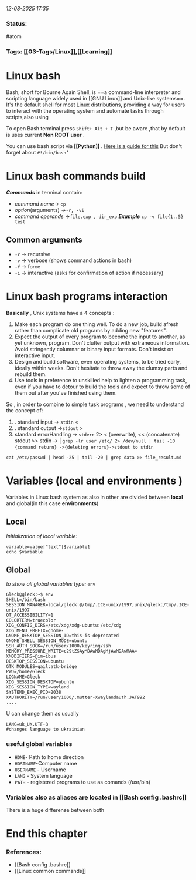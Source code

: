 *12-08-2025 17:35*

### Status: 
#atom


### Tags: [[03-Tags/Linux]],[[Learning]]



# Linux bash


Bash, short for Bourne Again Shell, is ==a command-line interpreter and scripting language widely used in [[GNU Linux]] and Unix-like systems==. It's the default shell for most Linux distributions, providing a way for users to interact with the operating system and automate tasks through scripts,also using  

To open Bash terminal press `Shift+ Alt + T` ,but be aware ,that by default is uses current **Non ROOT user** .

You can use bash script via **[[Python]]** . [Here is a guide for this](https://www.codementor.io/@chirilovadrian360/using-bash-and-python-together-with-samples-28jpip8vmu)
But don't forget about `#!/bin/bash’`

# Linux bash commands build

***Commands*** in terminal contain: 
- *command name*-> `cp`
- *option*(arguments) ->`-r, -vi`
- *command operands* ->`file.exp , dir_exp`
***Example*** `cp -v file{1..5} test`

## Common arguments
- `-r` -> recursive
- `-v` -> verbose (shows command actions in bash)
- `-f` -> force
- `-i` -> interactive (asks for confirmation of action if necessary)

# Linux bash programs interaction

**Basically** , Unix systems have a 4 concepts :
1. Make each program do one thing well. To do a new job, build afresh rather than complicate old programs by adding new "features".
2. Expect the output of every program to become the input to another, as yet unknown, program. Don't clutter output with extraneous information. Avoid stringently columnar or binary input formats. Don't insist on interactive input.
3. Design and build software, even operating systems, to be tried early, ideally within weeks. Don't hesitate to throw away the clumsy parts and rebuild them.
4. Use tools in preference to unskilled help to lighten a programming task, even if you have to detour to build the tools and expect to throw some of them out after you've finished using them.

 So , in order to combine to simple tusk programs , we need to understand the concept of:
 1. . standard input -> `stdin` < 
 2. . standard output ->`stdout` >
 3. standard errorHandling -> `stderr` 2>
	 < (overwrite), << (concatenate)
	stdout >> stdin -> |
	`grep -lr user /etc/ 2> /dev/null | tail -10`
   `{command return} ->{deleting errors}->stdout to stdin` 

```
cat /etc/passwd | head -25 | tail -20 | grep data >> file_result.md
```

# Variables (local and environments )
Variables in Linux bash system as also in other are divided between **local** and global(in this case **environments**)   
## Local
*Initialization of local variable:*


```
variable=value|"text"|$variable1
echo $variable
```

## Global

*to show all global variables type:*
`env`
```
Gleck@gleck:~$ env
SHELL=/bin/bash
SESSION_MANAGER=local/gleck:@/tmp/.ICE-unix/1997,unix/gleck:/tmp/.ICE-unix/1997
QT_ACCESSIBILITY=1
COLORTERM=truecolor
XDG_CONFIG_DIRS=/etc/xdg/xdg-ubuntu:/etc/xdg
XDG_MENU_PREFIX=gnome-
GNOME_DESKTOP_SESSION_ID=this-is-deprecated
GNOME_SHELL_SESSION_MODE=ubuntu
SSH_AUTH_SOCK=/run/user/1000/keyring/ssh
MEMORY_PRESSURE_WRITE=c29tZSAyMDAwMDAgMjAwMDAwMAA=
XMODIFIERS=@im=ibus
DESKTOP_SESSION=ubuntu
GTK_MODULES=gail:atk-bridge
PWD=/home/Gleck
LOGNAME=Gleck
XDG_SESSION_DESKTOP=ubuntu
XDG_SESSION_TYPE=wayland
SYSTEMD_EXEC_PID=2038
XAUTHORITY=/run/user/1000/.mutter-Xwaylandauth.JAT992
....
```


U can change them as usually
```
LANG=uk_UK.UTF-8 
#changes language to ukrainian
```
### useful global variables

- `HOME`- Path to home direction
- `HOSTNAME`-Computer name
- `USERNAME` - Username
- `LANG` - System language
- `PATH` - registered programs to use as comands (/usr/bin)
### Variables also as aliases are located in [[Bash config .bashrc]]

There is a huge differense between both
# End this chapter







### References:

- [[Bash config .bashrc]]
- [[Linux common commands]]
  
